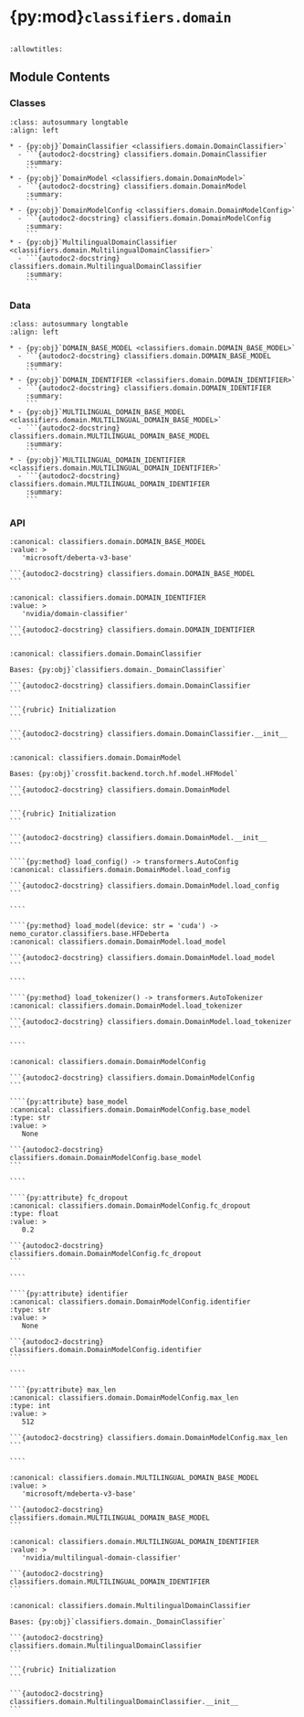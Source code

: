 # {py:mod}`classifiers.domain`

```{py:module} classifiers.domain
```

```{autodoc2-docstring} classifiers.domain
:allowtitles:
```

## Module Contents

### Classes

````{list-table}
:class: autosummary longtable
:align: left

* - {py:obj}`DomainClassifier <classifiers.domain.DomainClassifier>`
  - ```{autodoc2-docstring} classifiers.domain.DomainClassifier
    :summary:
    ```
* - {py:obj}`DomainModel <classifiers.domain.DomainModel>`
  - ```{autodoc2-docstring} classifiers.domain.DomainModel
    :summary:
    ```
* - {py:obj}`DomainModelConfig <classifiers.domain.DomainModelConfig>`
  - ```{autodoc2-docstring} classifiers.domain.DomainModelConfig
    :summary:
    ```
* - {py:obj}`MultilingualDomainClassifier <classifiers.domain.MultilingualDomainClassifier>`
  - ```{autodoc2-docstring} classifiers.domain.MultilingualDomainClassifier
    :summary:
    ```
````

### Data

````{list-table}
:class: autosummary longtable
:align: left

* - {py:obj}`DOMAIN_BASE_MODEL <classifiers.domain.DOMAIN_BASE_MODEL>`
  - ```{autodoc2-docstring} classifiers.domain.DOMAIN_BASE_MODEL
    :summary:
    ```
* - {py:obj}`DOMAIN_IDENTIFIER <classifiers.domain.DOMAIN_IDENTIFIER>`
  - ```{autodoc2-docstring} classifiers.domain.DOMAIN_IDENTIFIER
    :summary:
    ```
* - {py:obj}`MULTILINGUAL_DOMAIN_BASE_MODEL <classifiers.domain.MULTILINGUAL_DOMAIN_BASE_MODEL>`
  - ```{autodoc2-docstring} classifiers.domain.MULTILINGUAL_DOMAIN_BASE_MODEL
    :summary:
    ```
* - {py:obj}`MULTILINGUAL_DOMAIN_IDENTIFIER <classifiers.domain.MULTILINGUAL_DOMAIN_IDENTIFIER>`
  - ```{autodoc2-docstring} classifiers.domain.MULTILINGUAL_DOMAIN_IDENTIFIER
    :summary:
    ```
````

### API

````{py:data} DOMAIN_BASE_MODEL
:canonical: classifiers.domain.DOMAIN_BASE_MODEL
:value: >
   'microsoft/deberta-v3-base'

```{autodoc2-docstring} classifiers.domain.DOMAIN_BASE_MODEL
```

````

````{py:data} DOMAIN_IDENTIFIER
:canonical: classifiers.domain.DOMAIN_IDENTIFIER
:value: >
   'nvidia/domain-classifier'

```{autodoc2-docstring} classifiers.domain.DOMAIN_IDENTIFIER
```

````

````{py:class} DomainClassifier(filter_by: list[str] | None = None, batch_size: int = 256, text_field: str = 'text', pred_column: str = 'domain_pred', prob_column: str | None = None, max_chars: int = 2000, device_type: str = 'cuda', autocast: bool = True, max_mem_gb: int | None = None)
:canonical: classifiers.domain.DomainClassifier

Bases: {py:obj}`classifiers.domain._DomainClassifier`

```{autodoc2-docstring} classifiers.domain.DomainClassifier
```

```{rubric} Initialization
```

```{autodoc2-docstring} classifiers.domain.DomainClassifier.__init__
```

````

`````{py:class} DomainModel(config: classifiers.domain.DomainModelConfig, autocast: bool = False, max_mem_gb: int | None = None)
:canonical: classifiers.domain.DomainModel

Bases: {py:obj}`crossfit.backend.torch.hf.model.HFModel`

```{autodoc2-docstring} classifiers.domain.DomainModel
```

```{rubric} Initialization
```

```{autodoc2-docstring} classifiers.domain.DomainModel.__init__
```

````{py:method} load_config() -> transformers.AutoConfig
:canonical: classifiers.domain.DomainModel.load_config

```{autodoc2-docstring} classifiers.domain.DomainModel.load_config
```

````

````{py:method} load_model(device: str = 'cuda') -> nemo_curator.classifiers.base.HFDeberta
:canonical: classifiers.domain.DomainModel.load_model

```{autodoc2-docstring} classifiers.domain.DomainModel.load_model
```

````

````{py:method} load_tokenizer() -> transformers.AutoTokenizer
:canonical: classifiers.domain.DomainModel.load_tokenizer

```{autodoc2-docstring} classifiers.domain.DomainModel.load_tokenizer
```

````

`````

`````{py:class} DomainModelConfig
:canonical: classifiers.domain.DomainModelConfig

```{autodoc2-docstring} classifiers.domain.DomainModelConfig
```

````{py:attribute} base_model
:canonical: classifiers.domain.DomainModelConfig.base_model
:type: str
:value: >
   None

```{autodoc2-docstring} classifiers.domain.DomainModelConfig.base_model
```

````

````{py:attribute} fc_dropout
:canonical: classifiers.domain.DomainModelConfig.fc_dropout
:type: float
:value: >
   0.2

```{autodoc2-docstring} classifiers.domain.DomainModelConfig.fc_dropout
```

````

````{py:attribute} identifier
:canonical: classifiers.domain.DomainModelConfig.identifier
:type: str
:value: >
   None

```{autodoc2-docstring} classifiers.domain.DomainModelConfig.identifier
```

````

````{py:attribute} max_len
:canonical: classifiers.domain.DomainModelConfig.max_len
:type: int
:value: >
   512

```{autodoc2-docstring} classifiers.domain.DomainModelConfig.max_len
```

````

`````

````{py:data} MULTILINGUAL_DOMAIN_BASE_MODEL
:canonical: classifiers.domain.MULTILINGUAL_DOMAIN_BASE_MODEL
:value: >
   'microsoft/mdeberta-v3-base'

```{autodoc2-docstring} classifiers.domain.MULTILINGUAL_DOMAIN_BASE_MODEL
```

````

````{py:data} MULTILINGUAL_DOMAIN_IDENTIFIER
:canonical: classifiers.domain.MULTILINGUAL_DOMAIN_IDENTIFIER
:value: >
   'nvidia/multilingual-domain-classifier'

```{autodoc2-docstring} classifiers.domain.MULTILINGUAL_DOMAIN_IDENTIFIER
```

````

````{py:class} MultilingualDomainClassifier(filter_by: list[str] | None = None, batch_size: int = 256, text_field: str = 'text', pred_column: str = 'domain_pred', prob_column: str | None = None, max_chars: int = 2000, device_type: str = 'cuda', autocast: bool = True, max_mem_gb: int | None = None)
:canonical: classifiers.domain.MultilingualDomainClassifier

Bases: {py:obj}`classifiers.domain._DomainClassifier`

```{autodoc2-docstring} classifiers.domain.MultilingualDomainClassifier
```

```{rubric} Initialization
```

```{autodoc2-docstring} classifiers.domain.MultilingualDomainClassifier.__init__
```

````
